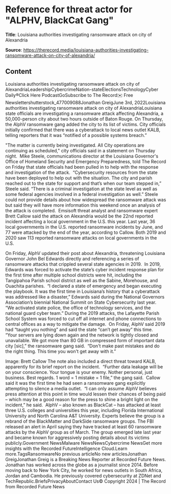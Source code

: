 # Reference for threat actor for "ALPHV, BlackCat Gang"

**Title**: Louisiana authorities investigating ransomware attack on city of Alexandria

**Source**: https://therecord.media/louisiana-authorities-investigating-ransomware-attack-on-city-of-alexandria/

## Content
Louisiana authorities investigating ransomware attack on city of AlexandriaLeadershipCybercrimeNation-stateElectionsTechnologyCyber Daily®Click Here PodcastGoSubscribe to The Record✉️ Free Newslettershutterstock_477009088Jonathan GreigJune 3rd, 2022Louisiana authorities investigating ransomware attack on city of AlexandriaLouisiana state officials are investigating a ransomware attack affecting Alexandria, a 50,000-person city about two hours outside of Baton Rouge.
On Thursday, the AlphV ransomware gang added the city to its list of victims. City officials initially confirmed that there was a cyberattack to local news outlet KALB, telling reporters that it was “notified of a possible systems breach.”

"The matter is currently being investigated. All City operations are continuing as scheduled," city officials said in a statement on Thursday night. 
Mike Steele, communications director at the Louisiana Governor's Office of Homeland Security and Emergency Preparedness, told The Record on Friday that state officials had been pulled in to help with the response and investigation of the attack. 
“Cybersecurity resources from the state have been deployed to help out with the situation. The city and parish reached out to the state for support and that’s when our team stepped in,” Steele said. “There is a criminal investigation at the state level as well as some federal agencies involved in a federal investigation as well.”
Steele could not provide details about how widespread the ransomware attack was but said they will have more information this weekend once an analysis of the attack is completed. 
Emsisoft threat analyst and ransomware expert Brett Callow said the attack on Alexandria would be the 22nd reported incident affecting a local government in the U.S. this year. 
Last year, 36 local governments in the U.S. reported ransomware incidents by June, and 77 were attacked by the end of the year, according to Callow.
Both 2019 and 2020 saw 113 reported ransomware attacks on local governments in the U.S. 

On Friday, AlphV updated their post about Alexandria, threatening Louisiana Governor John Bel Edwards directly and referencing a series of ransomware attacks that crippled several state agencies in 2019. 
In 2019, Edwards was forced to activate the state’s cyber incident response plan for the first time after multiple school districts were hit, including the Tangipahoa Parish school district as well as the Sabine, Morehouse, and Ouachita parishes. 
“I declared a state of emergency and began executing the playbook. It was the first time in Louisiana’s history that a cyberattack was addressed like a disaster,” Edwards said during the National Governors Association’s biennial National Summit on State Cybersecurity last year. 
“We activated state police, the office of technology services, and the national guard cyber team.”
During the 2019 attacks, the Lafayette Parish School System was forced to cut off all internet and phone connections to central offices as a way to mitigate the damage. 
On Friday, AlphV said 2019 had “taught you nothing” and said the state “can’t get away” this time. 
“Your servers are lying down again and the network is tightly closed and unavailable. We got more than 80 GB in compressed form of important data city [sic],” the ransomware gang said. 
“Don't make past mistakes and do the right thing. This time you won't get away with it.”

Image: Brett Callow
The note also included a direct threat toward KALB, apparently for its brief report on the incident. 
“Further data leakage will be on your conscience. Your tongue is your enemy. Nother personal, just business. Best regards. 1 word = 1 mistake = 1 file,” the gang said. 
Callow said it was the first time he had seen a ransomware gang explicitly attempting to silence a media outlet. 
“I can only assume AlphV believes press attention at this point in time would lessen their chances of being paid – which may be a good reason for the press to shine a bright light on the incident,” he said. 
AlphV – also known as BlackCat – has attacked at least three U.S. colleges and universities this year, including Florida International University and North Carolina A&T University. Experts believe the group is a rebrand of the BlackMatter and DarkSide ransomware groups.
The FBI released an alert in April saying they have tracked at least 60 ransomware attacks by the AlphV group as of March. The group emerged late last year and became known for aggressively posting details about its victims publicly.Government NewsMalware NewsNewsCybercrime NewsGet more insights with the Recorded FutureIntelligence Cloud.Learn more.TagsRansomwareNo previous articleNo new articlesJonathan GreigJonathan Greig is a Breaking News Reporter at Recorded Future News. Jonathan has worked across the globe as a journalist since 2014. Before moving back to New York City, he worked for news outlets in South Africa, Jordan and Cambodia. He previously covered cybersecurity at ZDNet and TechRepublic.BriefsPrivacyAboutContact Us© Copyright 2024 | The Record from Recorded Future News